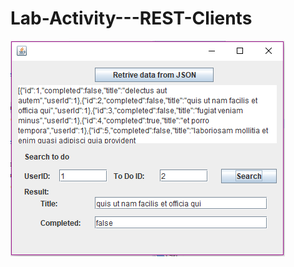 # Lab-Activity---REST-Clients

![alt text](https://github.com/MuhdAthir/Lab-Activity---REST-Clients/blob/master/screenshot/ss.PNG)
